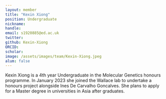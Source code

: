 ```yaml
---
layout: member
title: "Kexin Xiong"
position: Undergraduate
nickname:
handle: 
email: s1920885@ed.ac.uk
twitter: 
github: Kexin-Xiong
ORCID: 
scholar: 
image: /assets/images/team/Kexin-Xiong.jpeg
alum: false
---
```


Kexin Xiong is a 4th year Undergraduate in the Molecular Genetics honours programme. In January 2023 she joined the Wallace lab to undertake a honours project 
alongside Ines De Carvalho Goncalves. She plans to apply for a Master degree in universities in Asia after graduates.
